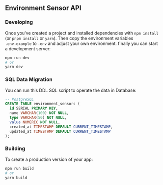 ## Environment Sensor API

### Developing

Once you've created a project and installed dependencies with `npm install` (or `pnpm install` or `yarn`).
Then copy the environment variables `.env.example` to `.env` and adjust your own environment.
finally you can start a development server:

```bash
npm run dev
# or
yarn dev
```

### SQL Data Migration
You can run this DDL SQL script to operate the data in Database:
```SQL 
-- PostgreSQL
CREATE TABLE environment_sensors (
  id SERIAL PRIMARY KEY,
  name VARCHAR(100) NOT NULL,
  type VARCHAR(50) NOT NULL,
  value NUMERIC NOT NULL,
  created_at TIMESTAMP DEFAULT CURRENT_TIMESTAMP,
  updated_at TIMESTAMP DEFAULT CURRENT_TIMESTAMP
);
```

### Building

To create a production version of your app:

```bash
npm run build
# or
yarn build
```
